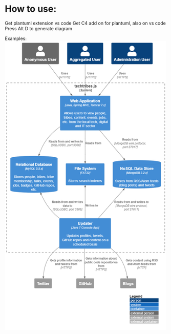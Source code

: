 # How to use:

Get plantuml extension vs code
Get C4 add on for plantuml, also on vs code
Press Alt D to generate diagram

Examples:
![Example Diagram](/sample%20arch.png)
